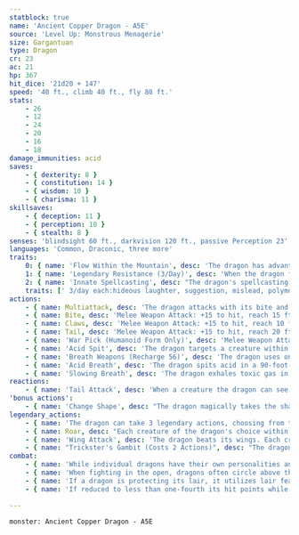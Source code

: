 ```yaml
---
statblock: true
name: 'Ancient Copper Dragon - A5E'
source: 'Level Up: Monstrous Menagerie'
size: Gargantuan
type: Dragon
cr: 23
ac: 21
hp: 367
hit_dice: '21d20 + 147'
speed: '40 ft., climb 40 ft., fly 80 ft.'
stats:
    - 26
    - 12
    - 24
    - 20
    - 16
    - 18
damage_immunities: acid
saves:
    - { dexterity: 8 }
    - { constitution: 14 }
    - { wisdom: 10 }
    - { charisma: 11 }
skillsaves:
    - { deception: 11 }
    - { perception: 10 }
    - { stealth: 8 }
senses: 'blindsight 60 ft., darkvision 120 ft., passive Perception 23'
languages: 'Common, Draconic, three more'
traits:
    0: { name: 'Flow Within the Mountain', desc: 'The dragon has advantage on Stealth checks made to hide in mountainous regions. By spending 1 minute in concentration while touching a natural stone surface, the dragon can magically merge into it and emerge from any connected stone surface within a mile.' }
    1: { name: 'Legendary Resistance (3/Day)', desc: 'When the dragon fails a saving throw, it can choose to succeed instead. When it does, some of its scales fall away and turn to stone. If it has no more uses of this ability, its Armor Class is reduced to 19 until it finishes a long rest.' }
    2: { name: 'Innate Spellcasting', desc: "The dragon's spellcasting ability is Charisma (save DC 19). It can innately cast the following spells, requiring no material components." }
    traits: [' 3/day each:hideous laughter, suggestion, mislead, polymorph', ' 1/day:irresistible dance, mass suggestion']
actions:
    - { name: Multiattack, desc: 'The dragon attacks with its bite and twice with its claws. In place of its bite, it can use Acid Spit.' }
    - { name: Bite, desc: 'Melee Weapon Attack: +15 to hit, reach 15 ft., one target. Hit: 30 (4d10 + 8) piercing damage plus 9 (2d8) acid damage.' }
    - { name: Claws, desc: 'Melee Weapon Attack: +15 to hit, reach 10 ft., one target. Hit: 21 (3d8 + 8) slashing damage.' }
    - { name: Tail, desc: 'Melee Weapon Attack: +15 to hit, reach 20 ft., one target. Hit: 21 (3d8 + 8) bludgeoning damage, and the dragon pushes the target 10 feet away.' }
    - { name: 'War Pick (Humanoid Form Only)', desc: 'Melee Weapon Attack: +15 to hit, reach 5 ft., one target. Hit: 12 (1d8 + 8) piercing damage.' }
    - { name: 'Acid Spit', desc: 'The dragon targets a creature within 60 feet, forcing it to make a DC 22 Dexterity saving throw. The creature takes 22 (4d10) acid damage on a failure or half damage on a success. A creature that fails the save also takes 11 (2d10) ongoing acid damage. A creature can use an action to end the ongoing damage.' }
    - { name: 'Breath Weapons (Recharge 56)', desc: 'The dragon uses one of the following breath weapons:' }
    - { name: 'Acid Breath', desc: 'The dragon spits acid in a 90-foot-long, 10-foot-wide line. Each creature in the area makes a DC 22 Dexterity saving throw, taking 85 (19d8) acid damage on a failed save or half damage on a success. A creature that fails the save is blinded until the end of its next turn.' }
    - { name: 'Slowing Breath', desc: 'The dragon exhales toxic gas in a 90-foot cone. Each creature in the area makes a DC 22 Constitution saving throw, becoming slowed for 1 minute on a failure. A creature repeats the saving throw at the end of each of its turns, ending the effect on itself on a success.' }
reactions:
    - { name: 'Tail Attack', desc: 'When a creature the dragon can see within 10 feet hits the dragon with a melee attack, the dragon makes a tail attack against it.' }
'bonus actions':
    - { name: 'Change Shape', desc: "The dragon magically takes the shape of a humanoid or beast, or changes back into its true form. It reverts to its true form if it dies. Any equipment it is wearing or carrying is absorbed or borne by the new form (dragon's choice). In the new form, the dragon's stats are unchanged except for its size. It can't use Acid Spit, Breath Weapons, Tail Attack, or Wing Attack except in dragon form. In beast form, it can attack only with its bite and claws, if appropriate to its form. If the beast form is Large or smaller, the reach of these attacks is reduced to 5 feet. In humanoid form, it can attack only with its war pick." }
legendary_actions:
    - { name: 'The dragon can take 3 legendary actions, choosing from the options below', desc: "Only one legendary action can be used at a time and only at the end of another creature's turn. It regains spent legendary actions at the start of its turn." }
    - { name: Roar, desc: "Each creature of the dragon's choice within 120 feet that can hear it makes a DC 19 Charisma saving throw. On a failure, it is frightened for 1 minute. A creature repeats the saving throw at the end of its turns, ending the effect on itself on a success. When it succeeds on a saving throw or the effect ends for it, it is immune to Roar for 24 hours." }
    - { name: 'Wing Attack', desc: 'The dragon beats its wings. Each creature within 15 feet makes a DC 23 Dexterity saving throw. On a failure, it is pushed 10 feet away and knocked prone. The dragon can then fly up to half its fly speed.' }
    - { name: "Trickster's Gambit (Costs 2 Actions)", desc: "The dragon magically teleports to an unoccupied space it can see within 30 feet and creates two illusory duplicates in different unoccupied spaces within 30 feet. These duplicates have an AC of 11, and a creature that hits one with an attack can make a DC 19 Intelligence (Investigation) check, identifying it as a fake on a success. The duplicates disappear at the end of the dragon's next turn but otherwise mimic the dragon's actions perfectly, even moving according to the dragon's will." }
combat:
    - { name: 'While individual dragons have their own personalities and tactics, most rely heavily on their breath weapons', desc: 'They use them whenever they can, preferably from maximum distance and while flying above their enemies.' }
    - { name: 'When fighting in the open, dragons often circle above their enemies as they wait for their breath weapons to recharge', desc: "They only close to melee if their enemies deal significant damage with ranged attacks, or if they can savage an enemy cut off from its allies. Once bloodied, dragons become more aggressive, attacking with bite and claws when their breath weapons aren't available." }
    - { name: 'If a dragon is protecting its lair, it utilizes lair features, traps, allies, and architecture such as escape tunnels to keep up a hit-and-run fight, reappearing only when it has a fully-recharged breath weapon', desc: 'If the dragon is forced into melee combat, it uses its bite and claws against a single foe. If it has legendary actions like Roar and Wing Attack, it uses them to disperse its other enemies.' }
    - { name: 'If reduced to less than one-fourth its hit points while fighting in the open, a dragon flies away', desc: 'However, it fights to the death to defend its lair, unless it can regain the upper hand through tricks or bargains.' }

---
```

```statblock
monster: Ancient Copper Dragon - A5E
```
